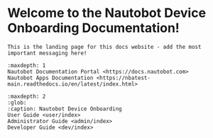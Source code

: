 # Welcome to the Nautobot Device Onboarding Documentation!

```{admonition} Developer Note - Remove Me!
This is the landing page for this docs website - add the most important messaging here!
```

```{toctree}
:maxdepth: 1
Nautobot Documentation Portal <https://docs.nautobot.com>
Nautobot Apps Documentation <https://nbatest-main.readthedocs.io/en/latest/index.html>
```

```{toctree}
:maxdepth: 2
:glob:
:caption: Nautobot Device Onboarding
User Guide <user/index>
Administrator Guide <admin/index>
Developer Guide <dev/index>
```
